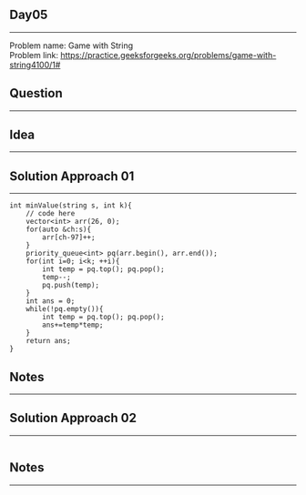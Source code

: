 ## Day05
--------
Problem name: Game with String <br>
Problem link: https://practice.geeksforgeeks.org/problems/game-with-string4100/1#

## Question
-----------


## Idea
-------


## Solution Approach 01
-----------------------
```
int minValue(string s, int k){
    // code here
    vector<int> arr(26, 0);
    for(auto &ch:s){
        arr[ch-97]++;
    }
    priority_queue<int> pq(arr.begin(), arr.end());
    for(int i=0; i<k; ++i){
        int temp = pq.top(); pq.pop();
        temp--;
        pq.push(temp);
    }
    int ans = 0;
    while(!pq.empty()){
        int temp = pq.top(); pq.pop();
        ans+=temp*temp;
    }
    return ans;
}
```

## Notes
--------

## Solution Approach 02
-----------------------
```
```

## Notes
--------